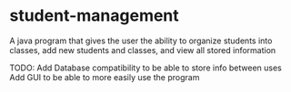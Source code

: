 # student-management
A java program that gives the user the ability to organize students into classes, add new students and classes, and view all stored information


TODO: 
    Add Database compatibility to be able to store info between uses
    Add GUI to be able to more easily use the program
